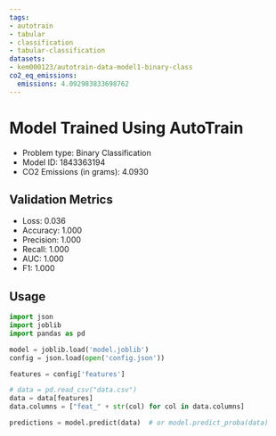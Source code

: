 ```yaml
---
tags:
- autotrain
- tabular
- classification
- tabular-classification
datasets:
- kem000123/autotrain-data-model1-binary-class
co2_eq_emissions:
  emissions: 4.092983833698762
---
```


# Model Trained Using AutoTrain

- Problem type: Binary Classification
- Model ID: 1843363194
- CO2 Emissions (in grams): 4.0930

## Validation Metrics

- Loss: 0.036
- Accuracy: 1.000
- Precision: 1.000
- Recall: 1.000
- AUC: 1.000
- F1: 1.000

## Usage

```python
import json
import joblib
import pandas as pd

model = joblib.load('model.joblib')
config = json.load(open('config.json'))

features = config['features']

# data = pd.read_csv("data.csv")
data = data[features]
data.columns = ["feat_" + str(col) for col in data.columns]

predictions = model.predict(data)  # or model.predict_proba(data)

```